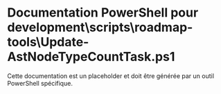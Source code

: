 # Documentation PowerShell pour development\scripts\roadmap-tools\Update-AstNodeTypeCountTask.ps1

Cette documentation est un placeholder et doit être générée par un outil PowerShell spécifique.
